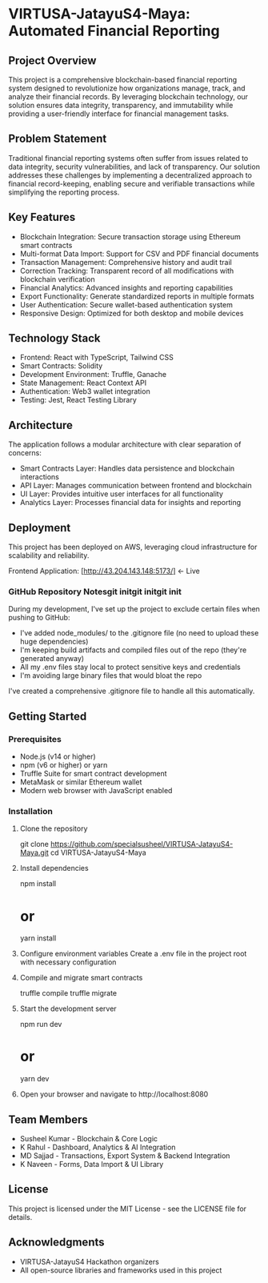 # VIRTUSA-JatayuS4-Maya: Automated Financial Reporting

## Project Overview
This project is a comprehensive blockchain-based financial reporting system designed to revolutionize how organizations manage, track, and analyze their financial records. By leveraging blockchain technology, our solution ensures data integrity, transparency, and immutability while providing a user-friendly interface for financial management tasks.

## Problem Statement
Traditional financial reporting systems often suffer from issues related to data integrity, security vulnerabilities, and lack of transparency. Our solution addresses these challenges by implementing a decentralized approach to financial record-keeping, enabling secure and verifiable transactions while simplifying the reporting process.

## Key Features
- Blockchain Integration: Secure transaction storage using Ethereum smart contracts
- Multi-format Data Import: Support for CSV and PDF financial documents
- Transaction Management: Comprehensive history and audit trail
- Correction Tracking: Transparent record of all modifications with blockchain verification
- Financial Analytics: Advanced insights and reporting capabilities
- Export Functionality: Generate standardized reports in multiple formats
- User Authentication: Secure wallet-based authentication system
- Responsive Design: Optimized for both desktop and mobile devices

## Technology Stack
- Frontend: React with TypeScript, Tailwind CSS
- Smart Contracts: Solidity
- Development Environment: Truffle, Ganache
- State Management: React Context API
- Authentication: Web3 wallet integration
- Testing: Jest, React Testing Library

## Architecture
The application follows a modular architecture with clear separation of concerns:
- Smart Contracts Layer: Handles data persistence and blockchain interactions
- API Layer: Manages communication between frontend and blockchain
- UI Layer: Provides intuitive user interfaces for all functionality
- Analytics Layer: Processes financial data for insights and reporting

## Deployment
This project has been deployed on AWS, leveraging cloud infrastructure for scalability and reliability.

Frontend Application: [http://43.204.143.148:5173/] ← Live

### GitHub Repository Notesgit initgit initgit init
During my development, I've set up the project to exclude certain files when pushing to GitHub:
- I've added node_modules/ to the .gitignore file (no need to upload these huge dependencies)
- I'm keeping build artifacts and compiled files out of the repo (they're generated anyway)
- All my .env files stay local to protect sensitive keys and credentials
- I'm avoiding large binary files that would bloat the repo

I've created a comprehensive .gitignore file to handle all this automatically.

## Getting Started

### Prerequisites
- Node.js (v14 or higher)
- npm (v6 or higher) or yarn
- Truffle Suite for smart contract development
- MetaMask or similar Ethereum wallet
- Modern web browser with JavaScript enabled

### Installation
1. Clone the repository
   
   git clone https://github.com/specialsusheel/VIRTUSA-JatayuS4-Maya.git
   cd VIRTUSA-JatayuS4-Maya
   

2. Install dependencies
   
   npm install
   # or
   yarn install
   

3. Configure environment variables
   Create a .env file in the project root with necessary configuration

4. Compile and migrate smart contracts
   
   truffle compile
   truffle migrate
   

5. Start the development server
   
   npm run dev
   # or
   yarn dev
   

6. Open your browser and navigate to http://localhost:8080

## Team Members
- Susheel Kumar - Blockchain & Core Logic
- K Rahul - Dashboard, Analytics & AI Integration
- MD Sajjad - Transactions, Export System & Backend Integration
- K Naveen - Forms, Data Import & UI Library

## License
This project is licensed under the MIT License - see the LICENSE file for details.

## Acknowledgments
- VIRTUSA-JatayuS4 Hackathon organizers
- All open-source libraries and frameworks used in this project
